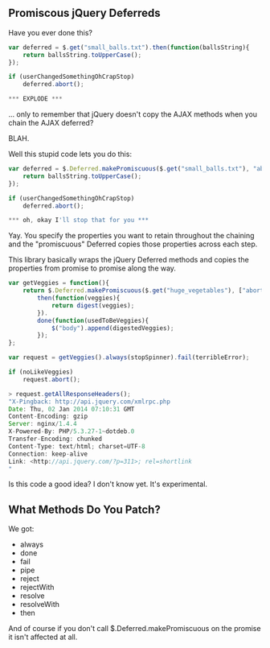 Promiscous jQuery Deferreds
---------------------------

Have you ever done this?

```Javascript
var deferred = $.get("small_balls.txt").then(function(ballsString){
    return ballsString.toUpperCase();
});

if (userChangedSomethingOhCrapStop)
    deferred.abort();

*** EXPLODE ***
```

... only to remember that jQuery doesn't copy the AJAX methods when you chain the AJAX deferred?

BLAH.

Well this stupid code lets you do this:

```Javascript
var deferred = $.Deferred.makePromiscuous($.get("small_balls.txt"), "abort").then(function(ballsString){
    return ballsString.toUpperCase();
});

if (userChangedSomethingOhCrapStop)
    deferred.abort();

*** oh, okay I'll stop that for you ***
```

Yay.  You specify the properties you want to retain throughout the chaining and the "promiscuous" Deferred copies those properties across each step.

This library basically wraps the jQuery Deferred methods and copies the properties from promise to promise along the way.

```Javascript
var getVeggies = function(){
    return $.Deferred.makePromiscuous($.get("huge_vegetables"), ["abort", "getAllResponseHeaders"]).
        then(function(veggies){
            return digest(veggies);
        }).
        done(function(usedToBeVeggies){
            $("body").append(digestedVeggies);
        });
};

var request = getVeggies().always(stopSpinner).fail(terribleError);

if (noLikeVeggies)
    request.abort();

> request.getAllResponseHeaders();
"X-Pingback: http://api.jquery.com/xmlrpc.php
Date: Thu, 02 Jan 2014 07:10:31 GMT
Content-Encoding: gzip
Server: nginx/1.4.4
X-Powered-By: PHP/5.3.27-1~dotdeb.0
Transfer-Encoding: chunked
Content-Type: text/html; charset=UTF-8
Connection: keep-alive
Link: <http://api.jquery.com/?p=311>; rel=shortlink
"
```

Is this code a good idea?  I don't know yet.  It's experimental.

What Methods Do You Patch?
---------------------

We got:

* always
* done
* fail
* pipe
* reject
* rejectWith
* resolve
* resolveWith
* then

And of course if you don't call $.Deferred.makePromiscuous on the promise it isn't affected at all.
